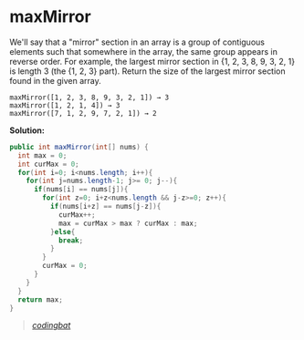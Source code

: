 # maxMirror

We'll say that a "mirror" section in an array is a group of contiguous elements such that somewhere in the array, the same group appears in reverse order. For example, the largest mirror section in {1, 2, 3, 8, 9, 3, 2, 1} is length 3 (the {1, 2, 3} part). Return the size of the largest mirror section found in the given array.

```
maxMirror([1, 2, 3, 8, 9, 3, 2, 1]) → 3
maxMirror([1, 2, 1, 4]) → 3
maxMirror([7, 1, 2, 9, 7, 2, 1]) → 2
```

**Solution:**

```java
public int maxMirror(int[] nums) {
  int max = 0;
  int curMax = 0;
  for(int i=0; i<nums.length; i++){
    for(int j=nums.length-1; j>= 0; j--){
      if(nums[i] == nums[j]){
        for(int z=0; i+z<nums.length && j-z>=0; z++){
          if(nums[i+z] == nums[j-z]){
            curMax++;
            max = curMax > max ? curMax : max;
          }else{
            break;
          }
        }
        curMax = 0;
      }
    }
  }
  return max;
}
```

> _[codingbat](https://codingbat.com/prob/p196409)_
